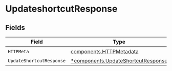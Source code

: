 # UpdateshortcutResponse


## Fields

| Field                                                                                   | Type                                                                                    | Required                                                                                | Description                                                                             |
| --------------------------------------------------------------------------------------- | --------------------------------------------------------------------------------------- | --------------------------------------------------------------------------------------- | --------------------------------------------------------------------------------------- |
| `HTTPMeta`                                                                              | [components.HTTPMetadata](../../models/components/httpmetadata.md)                      | :heavy_check_mark:                                                                      | N/A                                                                                     |
| `UpdateShortcutResponse`                                                                | [*components.UpdateShortcutResponse](../../models/components/updateshortcutresponse.md) | :heavy_minus_sign:                                                                      | OK                                                                                      |